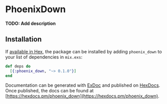 # PhoenixDown

**TODO: Add description**

## Installation

If [available in Hex](https://hex.pm/docs/publish), the package can be installed
by adding `phoenix_down` to your list of dependencies in `mix.exs`:

```elixir
def deps do
  [{:phoenix_down, "~> 0.1.0"}]
end
```

Documentation can be generated with [ExDoc](https://github.com/elixir-lang/ex_doc)
and published on [HexDocs](https://hexdocs.pm). Once published, the docs can
be found at [https://hexdocs.pm/phoenix_down](https://hexdocs.pm/phoenix_down).


